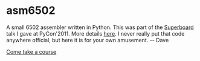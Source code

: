 # asm6502

A small 6502 assembler written in Python.  This was part of the
[Superboard](https://www.youtube.com/watch?v=pB2t6xG2RzE) talk I gave
at PyCon'2011.  More details [here](http://dabeaz.blogspot.com/2011/03/superboard-takes-pycon.html).
I never really put that code anywhere official, but here it is for
your own amusement. -- Dave

[Come take a course](https://www.dabeaz.com/courses.html)



